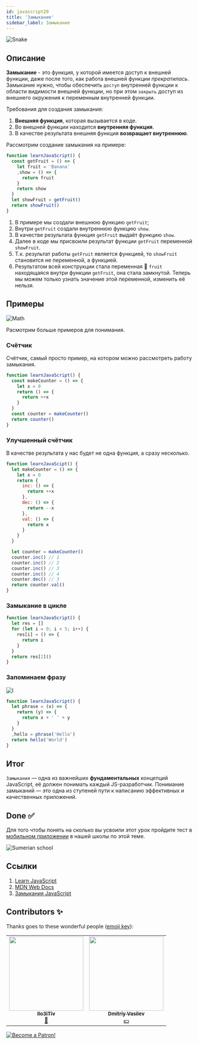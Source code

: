 ```yaml
---
id: javascript20
title: 'Замыкание'
sidebar_label: Замыкание
---
```


![Snake](https://media.giphy.com/media/3oFzmdjqH15YebLQ52/giphy.gif)

## Описание
**Замыкание** - это функция, у которой имеется доступ к внешней функции, даже после того, как работа внешней функции _прекратилась_. Замыкание нужно, чтобы обеспечить `доступ` внутренней функции к области видимости внешней функции, но при этом `закрыть` доступ из внешнего окружения к переменным внутренней функции.

Требования для создания замыкания:
1. **Внешняя функция**, которая вызывается в коде.
2. Во внешней функции находится **внутренняя функция**.
3. В качестве результата внешняя функция **возвращает внутреннюю**.

Рассмотрим создание замыкания на примере:
```jsx live
function learnJavaScript() {
  const getFruit = () => {
    let fruit = 'Banana'
    ,show = () => {
      return fruit
    }
    return show
  }
  let showFruit = getFruit()
  return showFruit()
}
```

1. В примере мы создали внешнюю функцию `getFruit`;
2. Внутри `getFruit` создали внутреннюю функцию `show`. 
3. В качестве результата функция `getFruit` выдаёт функцию `show`.
4. Далее в коде мы присвоили результат функции `getFruit` переменной `showFruit`.
5. Т.к. результат работы `getFruit` является функцией, то `showFruit` становится не переменной, а функцией.
6. Результатом всей конструкции стала переменная 🔔 `fruit` находящаяся внутри функции `getFruit`, она стала замкнутой. Теперь мы можем только узнать значение этой переменной, изменить её нельзя.

## Примеры

![Math](https://media.giphy.com/media/xT1Ra5h24Eliux3UVq/giphy.gif)

Расмотрим больше примеров для понимания.


### Счётчик
Счётчик, самый просто пример, на котором можно рассмотреть работу замыкания. 

```jsx live
function learnJavaScript() {
  const makeCounter = () => {
    let x = 0
    return () => {
      return ++x
    }
  }
  const counter = makeCounter()
  return counter()
}
```

### Улучшенный счётчик

В качестве результата у нас будет не одна функция, а сразу несколько.
```jsx live
function learnJavaScipt() {
  let makeCounter = () => {
    let x = 0
    return {
      inc: () => {
        return ++x
      },
      dec: () => {
        return --x
      },
      val: () => {
        return x
      }
    }
  }

  let counter = makeCounter()
  counter.inc() // 1
  counter.inc() // 2
  counter.inc() // 3
  counter.inc() // 4
  counter.dec() // 3
  return counter.val()
}
```

### Замыкание в цикле
```jsx live
function learnJavaScript() {
  let res = []
  for (let i = 0; i < 5; i++) {
    res[i] = () => {
      return i
    }
  }
  return res[2]()
}
```

### Запоминаем фразу

![l](https://media.giphy.com/media/l4pTfqyI6TCjUW4Yo/giphy.gif)

```jsx live
function learnJavaScript() {
  let phrase = (x) => {
    return (y) => {
      return x + ' ' + y  
    }
  }
  ,hello = phrase('Hello')
  return hello('World')
}
```

## Итог
`Замыкания` — одна из важнейших **фундаментальных** концепций JavaScript, её должен понимать каждый JS-разработчик. Понимание замыканий — это одна из ступеней пути к написанию эффективных и качественных приложений.

## Done ✅

Для того чтобы понять на сколько вы усвоили этот урок пройдите тест в [мобильном приложении](http://onelink.to/njhc95) в нашей школы по этой теме.

![Sumerian school](/img/app.png)

## Ссылки

1. [Learn JavaScript](https://learn.javascript.ru/closures)
2. [MDN Web Docs](https://developer.mozilla.org/ru/docs/Web/JavaScript/Closures)
3. [Замыкания JavaScript](https://medium.com/@stasonmars/понимаем-замыкания-в-javascript-раз-и-навсегда-c211805b6898)

## Contributors ✨

Thanks goes to these wonderful people ([emoji key](https://allcontributors.org/docs/en/emoji-key)):

<!-- ALL-CONTRIBUTORS-LIST:START - Do not remove or modify this section -->
<!-- prettier-ignore-start -->
<!-- markdownlint-disable -->
<table>
  <tr> 
    <td align="center"><a href="https://github.com/IIo3iTiv"><img src="https://avatars1.githubusercontent.com/u/72025062?v=4?s=200" width="200px;" alt=""/><br /><sub><b>IIo3iTiv</b></sub></a><br /><a href="https://github.com/gHashTag/react-native-village/commits?author=IIo3iTiv" title="Documentation">📖</a></td>
    <td align="center"><a href="https://fullstackserverless.github.io/"><img src="https://avatars0.githubusercontent.com/u/6774813?v=4?s=200" width="200px;" alt=""/><br /><sub><b>Dmitriy Vasilev</b></sub></a><br /><a href="#financial-gHashTag" title="Financial">💵</a></td>
  </tr>
</table>

<!-- markdownlint-restore -->
<!-- prettier-ignore-end -->

<!-- ALL-CONTRIBUTORS-LIST:END -->

[![Become a Patron!](/img/logo/patreon.png)](https://www.patreon.com/bePatron?u=31769291)
